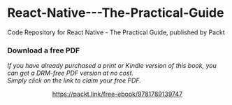 # React-Native---The-Practical-Guide
Code Repository for React Native - The Practical Guide, published by Packt
### Download a free PDF

 <i>If you have already purchased a print or Kindle version of this book, you can get a DRM-free PDF version at no cost.<br>Simply click on the link to claim your free PDF.</i>
<p align="center"> <a href="https://packt.link/free-ebook/9781789139747">https://packt.link/free-ebook/9781789139747 </a> </p>